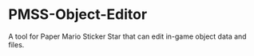 # PMSS-Object-Editor
A tool for Paper Mario Sticker Star that can edit in-game object data and files.
